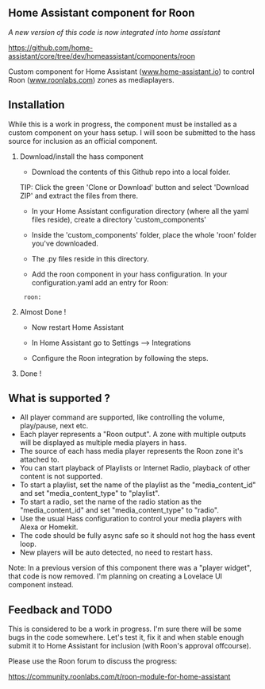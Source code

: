 ## Home Assistant component for Roon

_A new version of this code is now integrated into home assistant_

https://github.com/home-assistant/core/tree/dev/homeassistant/components/roon


Custom component for Home Assistant (www.home-assistant.io) to control Roon (www.roonlabs.com) zones as mediaplayers.


## Installation

While this is a work in progress, the component must be installed as a custom component on your hass setup.
I will soon be submitted to the hass source for inclusion as an official component.


1. Download/install the hass component

   * Download the contents of this Github repo into a local folder. 

   TIP: Click the green 'Clone or Download' button and select 'Download ZIP' and extract the files from there.

   * In your Home Assistant configuration directory (where all the yaml files reside), create a directory 'custom_components'

   * Inside the 'custom_components' folder, place the whole 'roon' folder you've downloaded.

   * The .py files reside in this directory.

   * Add the roon component in your hass configuration. In your configuration.yaml add an entry for Roon:

   ```
    roon:
    ```

3. Almost Done !

    * Now restart Home Assistant

    * In Home Assistant go to Settings --> Integrations

    * Configure the Roon integration by following the steps.


3. Done !



## What is supported ?

* All player command are supported, like controlling the volume, play/pause, next etc.
* Each player represents a "Roon output". A zone with multiple outputs will be displayed as multiple media players in hass.
* The source of each hass media player represents the Roon zone it's attached to.
* You can start playback of Playlists or Internet Radio, playback of other content is not supported.
* To start a playlist, set the name of the playlist as the "media_content_id" and set "media_content_type" to "playlist".
* To start a radio, set the name of the radio station as the "media_content_id" and set "media_content_type" to "radio".
* Use the usual Hass configuration to control your media players with Alexa or Homekit.
* The code should be fully async safe so it should not hog the hass event loop.
* New players will be auto detected, no need to restart hass.


Note: In a previous version of this component there was a "player widget", that code is now removed.
I'm planning on creating a Lovelace UI component instead.


## Feedback and TODO

This is considered to be a work in progress. I'm sure there will be some bugs in the code somewhere.
Let's test it, fix it and when stable enough submit it to Home Assistant for inclusion (with Roon's approval offcourse).

Please use the Roon forum to discuss the progress:

https://community.roonlabs.com/t/roon-module-for-home-assistant







